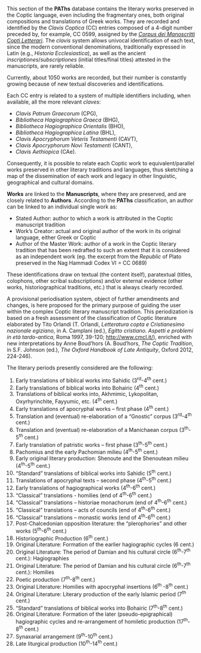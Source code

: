 This section of the **PAThs** database contains the literary works preserved in the Coptic language, even including the fragmentary ones, both original compositions and translations of Greek works. They are recorded and identified by the *Clavis Coptica* (CC) entries composed of a 4-digit number preceded by, for example, CC 0599, assigned by the [*Corpus dei Manoscritti Copti Letterari*](http://www.cmcl.it/). The *clavis*  system allows univocal identification of each text, since the modern conventional denominations, traditionally expressed in Latin (e.g., *Historia Ecclesiastica*), as well as the ancient *inscriptiones*/*subscriptiones* (initial titles/final titles) attested in the manuscripts, are rarely reliable.

Currently, about 1050 works are recorded, but their number is constantly growing because of new textual discoveries and identifications.

Each CC entry is related to a system of multiple identifiers including, when available, all the more relevant *claves*:
- *Clavis Patrum Graecorum* (CPG),
- *Bibliotheca Hagiographica Graeca* (BHG),
- *Bibliotheca Hagiographica Orientalis* (BHO),
- *Bibliotheca Hagiographica Latina* (BHL),
- *Clavis Apocryphorum Veteris Testamenti* (CAVT),
- *Clavis Apocryphorum Novi Testamenti* (CANT),
- *Clavis Aethiopica* (CAe).

Consequently, it is possible to relate each Coptic work to equivalent/parallel works preserved in other literary traditions and languages, thus sketching a map of the dissemination  of each work and legacy in other linguistic, geographical and cultural domains.

**Works** are linked to the **Manuscripts**, where they are preserved, and are closely related to **Authors**. According to the **PAThs** classification, an author can be linked to an individual single work as:
- Stated Author: author to which a work is attributed in the Coptic manuscript tradition
- Work’s Creator: actual and original author of the work in its original language, either Greek or Coptic
- Author of the Master Work: author of a work in the Coptic literary tradition that has been redrafted to such an extent that it is considered as an independent work  (eg. the excerpt from the *Republic* of Plato preserved in the Nag Hammadi Codex VI = CC 0689)

These identifications draw on textual (the content itself), paratextual (titles, colophons, other scribal subscriptions) and/or external evidence (other works, historiographical traditions, etc.) that is always clearly recorded.

A provisional periodisation system, object of further amendments and changes, is here proposed for the primary purpose of guiding the user within the complex Coptic literary manuscript tradition. This periodization is based on a fresh assessment of the classification of Coptic literature elaborated by Tito Orlandi (T. Orlandi, *Letteratura copta e Cristianesimo nazionale egiziano*, in A. Camplani (ed.), *Egitto cristiano. Aspetti e problemi in età tardo-antica*, Roma 1997, 39-120; http://www.cmcl.it/), enriched with new interpretations by Anne Boud’hors (A. Boud’hors, *The Coptic Tradition*, in S.F. Johnson (ed.), *The Oxford Handbook of Late Antiquity*, Oxford 2012, 224-246).

The literary periods presently considered are the following:


1.	Early translations of biblical works into Sahidic (3<sup>rd</sup>-4<sup>th</sup> cent.)
1.	Early translations of biblical works into Bohairic (4<sup>th</sup> cent.)
1.	Translations of biblical works into, Akhmimic, Lykopolitan, Oxyrhyrinchite, Fayyumic, etc. (4<sup>th</sup> cent.)
1.	Early translations of apocryphal works – first phase (4<sup>th</sup> cent.)
1.	Translation and (eventual) re-elaboration of a “Gnostic” corpus (3<sup>rd</sup>-4<sup>th</sup> cent.)
1.	Translation and (eventual) re-elaboration of a Manichaean corpus (3<sup>th</sup>-5<sup>th</sup> cent.)
1.	Early translation of patristic works – first phase (3<sup>th</sup>-5<sup>th</sup> cent.)
1.	Pachomius and the early Pachomian milieu (4<sup>th</sup>-5<sup>th</sup>  cent.)
1.	Early original literary production: Shenoute and the Shenoutean milieu (4<sup>th</sup>-5<sup>th</sup> cent.)
1.	 “Standard” translations of biblical works into Sahidic (5<sup>th</sup> cent.)
1.	Translations of apocryphal texts – second phase (4<sup>th</sup>-5<sup>th</sup> cent.)
1.	Early translations of hagiographical works (4<sup>th</sup>-6<sup>th</sup> cent.)
1.	“Classical” translations - homilies (end of 4<sup>th</sup>-6<sup>th</sup> cent.)
1.	“Classical” translations – historiae monachorum (end of 4<sup>th</sup>-6<sup>th</sup> cent.)
1.	“Classical” translations – acts of councils (end of 4<sup>th</sup>-6<sup>th</sup> cent.)
1.	“Classical” translations – monastic works (end of 4<sup>th</sup>-6<sup>th</sup> cent.)
1.	Post-Chalcedonian opposition literature: the “plerophories” and other works (5<sup>th</sup>-6<sup>th</sup> cent.)
1.	Historiographic Production (6<sup>th</sup> cent.)
1.	Original Literature: Formation of the earlier hagiographic cycles (6 cent.)
1.	Original Literature: The period of Damian and his cultural circle (6<sup>th</sup>-7<sup>th</sup> cent.): Hagiographies
1.	Original Literature: The period of Damian and his cultural circle (6<sup>th</sup>-7<sup>th</sup> cent.): Homilies
1.	Poetic production (7<sup>th</sup>-8<sup>th</sup> cent.)
1.	Original Literature: Homilies with apocryphal insertions (6<sup>th</sup> -8<sup>th</sup> cent.)
1.	Original Literature: Literary production of the early Islamic period (7<sup>th</sup> cent.)
1.	“Standard” translations of biblical works into Bohairic (7<sup>th</sup>-8<sup>th</sup> cent.)
1.	Original Literature: Formation of the later (pseudo-epigraphical) hagiographic cycles and re-arrangement of homiletic production (17<sup>th</sup>-8<sup>th</sup> cent.)
1.	Synaxarial arrangement (9<sup>th</sup>-10<sup>th</sup> cent.)
1.	Late liturgical production (10<sup>th</sup>-14<sup>th</sup> cent.)
